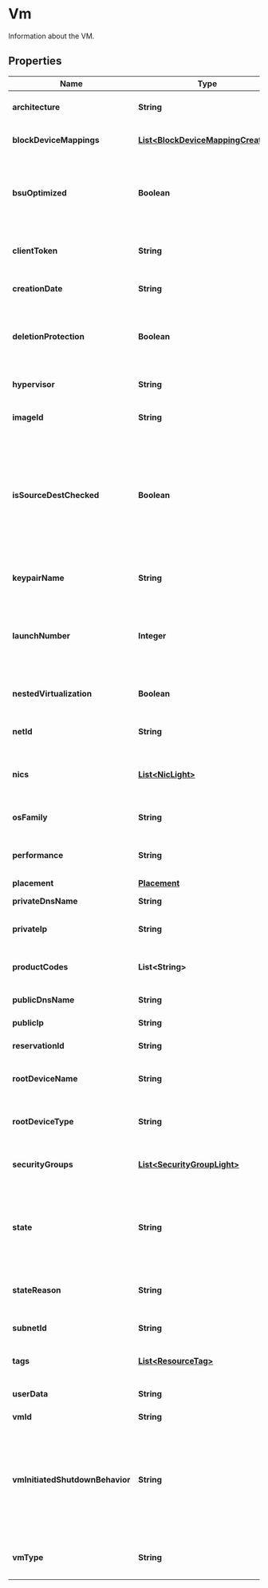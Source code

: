 

# Vm

Information about the VM.

## Properties

| Name | Type | Description | Notes |
|------------ | ------------- | ------------- | -------------|
|**architecture** | **String** | The architecture of the VM (&#x60;i386&#x60; \\| &#x60;x86_64&#x60;). |  [optional] |
|**blockDeviceMappings** | [**List&lt;BlockDeviceMappingCreated&gt;**](BlockDeviceMappingCreated.md) | The block device mapping of the VM. |  [optional] |
|**bsuOptimized** | **Boolean** | This parameter is not available. It is present in our API for the sake of historical compatibility with AWS. |  [optional] |
|**clientToken** | **String** | The idempotency token provided when launching the VM. |  [optional] |
|**creationDate** | **String** | The date and time of creation of the VM. |  [optional] |
|**deletionProtection** | **Boolean** | If true, you cannot delete the VM unless you change this parameter back to false. |  [optional] |
|**hypervisor** | **String** | The hypervisor type of the VMs (&#x60;ovm&#x60; \\| &#x60;xen&#x60;). |  [optional] |
|**imageId** | **String** | The ID of the OMI used to create the VM. |  [optional] |
|**isSourceDestChecked** | **Boolean** | (Net only) If true, the source/destination check is enabled. If false, it is disabled. This value must be false for a NAT VM to perform network address translation (NAT) in a Net. |  [optional] |
|**keypairName** | **String** | The name of the keypair used when launching the VM. |  [optional] |
|**launchNumber** | **Integer** | The number for the VM when launching a group of several VMs (for example, &#x60;0&#x60;, &#x60;1&#x60;, &#x60;2&#x60;, and so on). |  [optional] |
|**nestedVirtualization** | **Boolean** | If true, nested virtualization is enabled. If false, it is disabled. |  [optional] |
|**netId** | **String** | The ID of the Net in which the VM is running. |  [optional] |
|**nics** | [**List&lt;NicLight&gt;**](NicLight.md) | (Net only) The network interface cards (NICs) the VMs are attached to. |  [optional] |
|**osFamily** | **String** | Indicates the operating system (OS) of the VM. |  [optional] |
|**performance** | **String** | The performance of the VM (&#x60;medium&#x60; \\| &#x60;high&#x60; \\|  &#x60;highest&#x60;). |  [optional] |
|**placement** | [**Placement**](Placement.md) |  |  [optional] |
|**privateDnsName** | **String** | The name of the private DNS. |  [optional] |
|**privateIp** | **String** | The primary private IP of the VM. |  [optional] |
|**productCodes** | **List&lt;String&gt;** | The product codes associated with the OMI used to create the VM. |  [optional] |
|**publicDnsName** | **String** | The name of the public DNS. |  [optional] |
|**publicIp** | **String** | The public IP of the VM. |  [optional] |
|**reservationId** | **String** | The reservation ID of the VM. |  [optional] |
|**rootDeviceName** | **String** | The name of the root device for the VM (for example, &#x60;/dev/vda1&#x60;). |  [optional] |
|**rootDeviceType** | **String** | The type of root device used by the VM (always &#x60;bsu&#x60;). |  [optional] |
|**securityGroups** | [**List&lt;SecurityGroupLight&gt;**](SecurityGroupLight.md) | One or more security groups associated with the VM. |  [optional] |
|**state** | **String** | The state of the VM (&#x60;pending&#x60; \\| &#x60;running&#x60; \\| &#x60;stopping&#x60; \\| &#x60;stopped&#x60; \\| &#x60;shutting-down&#x60; \\| &#x60;terminated&#x60; \\| &#x60;quarantine&#x60;). |  [optional] |
|**stateReason** | **String** | The reason explaining the current state of the VM. |  [optional] |
|**subnetId** | **String** | The ID of the Subnet for the VM. |  [optional] |
|**tags** | [**List&lt;ResourceTag&gt;**](ResourceTag.md) | One or more tags associated with the VM. |  [optional] |
|**userData** | **String** | The Base64-encoded MIME user data. |  [optional] |
|**vmId** | **String** | The ID of the VM. |  [optional] |
|**vmInitiatedShutdownBehavior** | **String** | The VM behavior when you stop it. If set to &#x60;stop&#x60;, the VM stops. If set to &#x60;restart&#x60;, the VM stops then automatically restarts. If set to &#x60;terminate&#x60;, the VM stops and is deleted. |  [optional] |
|**vmType** | **String** | The type of VM. For more information, see [Instance Types](https://docs.outscale.com/en/userguide/Instance-Types.html). |  [optional] |



